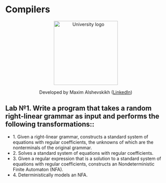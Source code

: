 # Compilers
<!-- UNIVERSITY LOGO -->
<div align="center">
  <a href="https://bmstu.ru">
    <img src="https://user-images.githubusercontent.com/67475107/225371733-8fd6f639-bf62-49bd-866c-4e08116fa20c.png" alt="University logo" height="200">
  </a>
  
  Developed by Maxim Alshevskikh (<a href="https://www.linkedin.com/in/maxim-alshevskikh-b473b42b3/">LinkedIn</a>)
  <br/>
</div>


<h2>Lab №1. Write a program that takes a random right-linear grammar as input and performs the following transformations::</h2>
<ul>
  <li>1. Given a right-linear grammar, constructs a standard system of equations with regular coefficients, the unknowns of which are the nonterminals of the original grammar.</li>
  <li>2. Solves a standard system of equations with regular coefficients.</li>
  <li>3. Given a regular expression that is a solution to a standard system of equations with regular coefficients, constructs an Nondeterministic Finite Automaton (NFA).</li>
  <li>4. Deterministically models an NFA.</li>
</ul>
